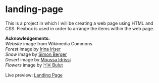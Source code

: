 # landing-page

This is a project in which I will be creating a web page using HTML and CSS. Flexbox is used in order to arrange the items within the web page.

**Acknowledgements:**  
*Website* image from Wikimedia Commons  
*Forest* image by [Irina Iriser](https://www.pexels.com/@iriser/)  
*Snow* image by [Simon Berger](https://www.pexels.com/@8moments/)  
*Desert* image by [Moussa Idrissi](https://www.pexels.com/@mographe/)  
*Flowers* image by [🇹🇷 Bulut](https://www.pexels.com/@bulutsadehanim/)  

Live preview: [Landing Page](https://tanmayudupa.github.io/landing-page/)
